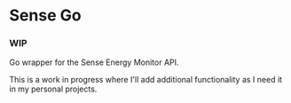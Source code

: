 # Sense Go

### WIP

Go wrapper for the Sense Energy Monitor API.

This is a work in progress where I'll add additional functionality as I need it in my personal projects.
